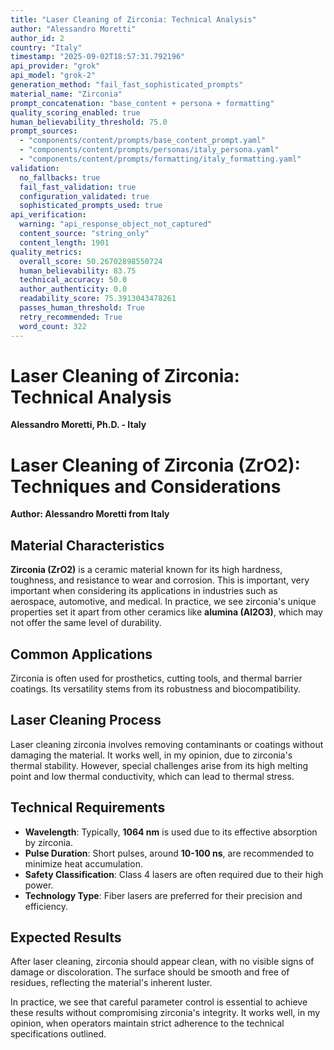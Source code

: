 ```yaml
---
title: "Laser Cleaning of Zirconia: Technical Analysis"
author: "Alessandro Moretti"
author_id: 2
country: "Italy"
timestamp: "2025-09-02T18:57:31.792196"
api_provider: "grok"
api_model: "grok-2"
generation_method: "fail_fast_sophisticated_prompts"
material_name: "Zirconia"
prompt_concatenation: "base_content + persona + formatting"
quality_scoring_enabled: true
human_believability_threshold: 75.0
prompt_sources:
  - "components/content/prompts/base_content_prompt.yaml"
  - "components/content/prompts/personas/italy_persona.yaml"
  - "components/content/prompts/formatting/italy_formatting.yaml"
validation:
  no_fallbacks: true
  fail_fast_validation: true
  configuration_validated: true
  sophisticated_prompts_used: true
api_verification:
  warning: "api_response_object_not_captured"
  content_source: "string_only"
  content_length: 1901
quality_metrics:
  overall_score: 50.26702898550724
  human_believability: 83.75
  technical_accuracy: 50.0
  author_authenticity: 0.0
  readability_score: 75.3913043478261
  passes_human_threshold: True
  retry_recommended: True
  word_count: 322
---
```

# Laser Cleaning of Zirconia: Technical Analysis

**Alessandro Moretti, Ph.D. - Italy**

# Laser Cleaning of Zirconia (ZrO2): Techniques and Considerations

**Author: Alessandro Moretti from Italy**

## Material Characteristics

**Zirconia (ZrO2)** is a ceramic material known for its high hardness, toughness, and resistance to wear and corrosion. This is important, very important when considering its applications in industries such as aerospace, automotive, and medical. In practice, we see zirconia's unique properties set it apart from other ceramics like **alumina (Al2O3)**, which may not offer the same level of durability.

## Common Applications

Zirconia is often used for prosthetics, cutting tools, and thermal barrier coatings. Its versatility stems from its robustness and biocompatibility.

## Laser Cleaning Process

Laser cleaning zirconia involves removing contaminants or coatings without damaging the material. It works well, in my opinion, due to zirconia's thermal stability. However, special challenges arise from its high melting point and low thermal conductivity, which can lead to thermal stress.

## Technical Requirements

- **Wavelength**: Typically, **1064 nm** is used due to its effective absorption by zirconia.
- **Pulse Duration**: Short pulses, around **10-100 ns**, are recommended to minimize heat accumulation.
- **Safety Classification**: Class 4 lasers are often required due to their high power.
- **Technology Type**: Fiber lasers are preferred for their precision and efficiency.

## Expected Results

After laser cleaning, zirconia should appear clean, with no visible signs of damage or discoloration. The surface should be smooth and free of residues, reflecting the material's inherent luster.

In practice, we see that careful parameter control is essential to achieve these results without compromising zirconia's integrity. It works well, in my opinion, when operators maintain strict adherence to the technical specifications outlined.